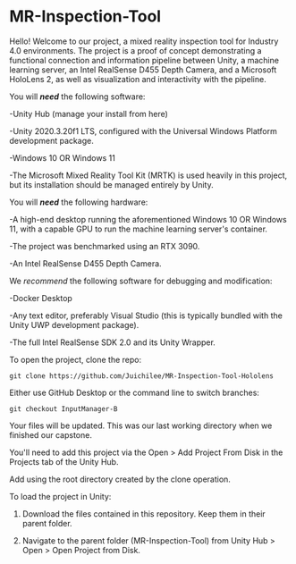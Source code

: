# MR-Inspection-Tool

Hello! Welcome to our project, a mixed reality inspection tool for Industry 4.0 environments.
The project is a proof of concept demonstrating a functional connection and information pipeline between Unity, a machine learning server,
an Intel RealSense D455 Depth Camera, and a Microsoft HoloLens 2, as well as visualization and interactivity with the pipeline.


You will ***need*** the following software:

-Unity Hub (manage your install from here)

-Unity 2020.3.20f1 LTS, configured with the Universal Windows Platform development package.

-Windows 10 OR Windows 11

-The Microsoft Mixed Reality Tool Kit (MRTK) is used heavily in this project, but its installation should be managed entirely by Unity.


You will ***need*** the following hardware:

-A high-end desktop running the aforementioned Windows 10 OR Windows 11, with a capable GPU to run the machine learning server's container.

-The project was benchmarked using an RTX 3090.

-An Intel RealSense D455 Depth Camera.


We *recommend* the following software for debugging and modification:

-Docker Desktop

-Any text editor, preferably Visual Studio (this is typically bundled with the Unity UWP development package).

-The full Intel RealSense SDK 2.0 and its Unity Wrapper.


To open the project, clone the repo:

```git clone https://github.com/Juichilee/MR-Inspection-Tool-Hololens```

Either use GitHub Desktop or the command line to switch branches:

```git checkout InputManager-B```

Your files will be updated. This was our last working directory when we finished our capstone.

You'll need to add this project via the Open > Add Project From Disk in the Projects tab of the Unity Hub.

Add using the root directory created by the clone operation. 


To load the project in Unity:

1. Download the files contained in this repository. Keep them in their parent folder.

2. Navigate to the parent folder (MR-Inspection-Tool) from Unity Hub > Open > Open Project from Disk.

